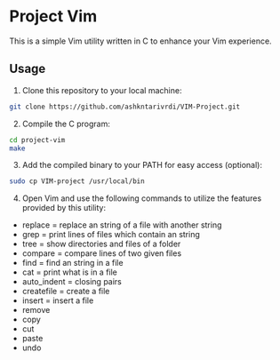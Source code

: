 # Project Vim

This is a simple Vim utility written in C to enhance your Vim experience.

## Usage

1. Clone this repository to your local machine:

```bash
git clone https://github.com/ashkntarivrdi/VIM-Project.git
```

2. Compile the C program:

```bash
cd project-vim
make
```

3. Add the compiled binary to your PATH for easy access (optional):

```bash
sudo cp VIM-project /usr/local/bin
```

4. Open Vim and use the following commands to utilize the features provided by this utility:

- replace            = replace an string of a file with another string
- grep               = print lines of files which contain an string
- tree               = show directories and files of a folder
- compare            = compare lines of two given files
- find               = find an string in a file
- cat                = print what is in a file
- auto_indent        = closing pairs
- createfile         = create a file
- insert             = insert a file
- remove
- copy
- cut
- paste
- undo
